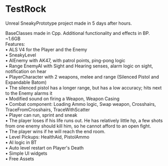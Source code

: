 # TestRock

Unreal SneakyPrototype project made in 5 days after hours.  

BaseClasses made in Cpp. Additional functionality and effects in BP.  
~1.6GB  
Features:  
• ALS V4 for the Player and the Enemy  
•	SneakyLevel  
•	AIEnemy with AK47, with patrol points, ping-pong logic  
• Range EnemyAI with Sight and Hearing senses, alarm logic on sight, notification on hear  
•	PlayerCharacter with 2 weapons, melee and range (Silenced Pistol and Expandable Batom)  
• The silenced pistol has a longer range, but has a low accuracy; hits next to the Enemy alarms it  
•	Modified sound on firing a Weapon, Weapon Casing  
• Combat component: Loading Ammo logic, Swap weapon, Crosshairs, TraceFromCrosshairs, TraceWithScatter  
• Player can run, sprint and sneak  
•	The player loses if his life runs out. He has relatively little hp, a few shots  
  from one enemy should kill him, so he cannot afford to an open fight.  
• The player wins if he will reach the end room.  
• Level Pickups: HealthAid, PistolAmmo  
• AI logic in BT  
•	Auto level restart on Player's Death  
• Simple UI widgets  
• Free Assets  

